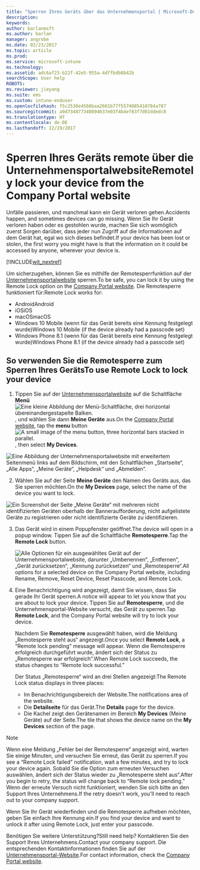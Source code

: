 ```yaml
---
title: "Sperren Ihres Geräts über das Unternehmensportal | Microsoft-Dokumentation"
description: 
keywords: 
author: barlanmsft
ms.author: barlan
manager: angrobe
ms.date: 02/23/2017
ms.topic: article
ms.prod: 
ms.service: microsoft-intune
ms.technology: 
ms.assetid: adc6af23-b22f-42e5-955a-4dffbdb8b42b
searchScope: User help
ROBOTS: 
ms.reviewer: jieyang
ms.suite: ems
ms.custom: intune-enduser
ms.openlocfilehash: f5c2536e4566baa2661b77f5574085410784a787
ms.sourcegitcommit: a9d734877340894637e03f4b4ef83f7d01ddedc8
ms.translationtype: HT
ms.contentlocale: de-DE
ms.lasthandoff: 12/19/2017
---
```

# <a name="remotely-lock-your-device-from-the-company-portal-website"></a><span data-ttu-id="a2742-102">Sperren Ihres Geräts remote über die Unternehmensportalwebsite</span><span class="sxs-lookup"><span data-stu-id="a2742-102">Remotely lock your device from the Company Portal website</span></span>

<span data-ttu-id="a2742-103">Unfälle passieren, und manchmal kann ein Gerät verloren gehen.</span><span class="sxs-lookup"><span data-stu-id="a2742-103">Accidents happen, and sometimes devices can go missing.</span></span> <span data-ttu-id="a2742-104">Wenn Sie Ihr Gerät verloren haben oder es gestohlen wurde, machen Sie sich womöglich zuerst Sorgen darüber, dass jeder nun Zugriff auf die Informationen auf dem Gerät hat, egal wo sich dieses befindet.</span><span class="sxs-lookup"><span data-stu-id="a2742-104">If your device has been lost or stolen, the first worry you might have is that the information on it could be accessed by anyone, wherever your device is.</span></span>

[!INCLUDE[wit_nextref](includes/end-user-password-guidance.md)]

<span data-ttu-id="a2742-105">Um sicherzugehen, können Sie es mithilfe der Remotesperrfunktion auf der [Unternehmensportalwebsite](https://portal.manage.microsoft.com#HelpDeskDialog) sperren.</span><span class="sxs-lookup"><span data-stu-id="a2742-105">To be safe, you can lock it by using the Remote Lock option on the [Company Portal website](https://portal.manage.microsoft.com#HelpDeskDialog).</span></span> <span data-ttu-id="a2742-106">Die Remotesperre funktioniert für:</span><span class="sxs-lookup"><span data-stu-id="a2742-106">Remote Lock works for:</span></span>

* <span data-ttu-id="a2742-107">Android</span><span class="sxs-lookup"><span data-stu-id="a2742-107">Android</span></span>
* <span data-ttu-id="a2742-108">iOS</span><span class="sxs-lookup"><span data-stu-id="a2742-108">iOS</span></span>
* <span data-ttu-id="a2742-109">macOS</span><span class="sxs-lookup"><span data-stu-id="a2742-109">macOS</span></span>
* <span data-ttu-id="a2742-110">Windows 10 Mobile (wenn für das Gerät bereits eine Kennung festgelegt wurde)</span><span class="sxs-lookup"><span data-stu-id="a2742-110">Windows 10 Mobile (if the device already had a passcode set)</span></span>
* <span data-ttu-id="a2742-111">Windows Phone 8.1 (wenn für das Gerät bereits eine Kennung festgelegt wurde)</span><span class="sxs-lookup"><span data-stu-id="a2742-111">Windows Phone 8.1 (if the device already had a passcode set)</span></span>

## <a name="to-use-remote-lock-to-lock-your-device"></a><span data-ttu-id="a2742-112">So verwenden Sie die Remotesperre zum Sperren Ihres Geräts</span><span class="sxs-lookup"><span data-stu-id="a2742-112">To use Remote Lock to lock your device</span></span>

1.  <span data-ttu-id="a2742-113">Tippen Sie auf der [Unternehmensportalwebsite](https://portal.manage.microsoft.com#HelpDeskDialog) auf die Schaltfläche __Menü__ ![Eine kleine Abbildung der Menü-Schaltfläche, drei horizontal übereinandergestapelte Balken.](/Intune/whats-new/media/CP_hamburger_menu.png), und wählen Sie dann __Meine Geräte__ aus.</span><span class="sxs-lookup"><span data-stu-id="a2742-113">On the [Company Portal website](https://portal.manage.microsoft.com#HelpDeskDialog), tap the __menu__ button ![A small image of the menu button, three horizontal bars stacked in parallel.](/Intune/whats-new/media/CP_hamburger_menu.png), then select __My Devices__.</span></span>

  ![Eine Abbildung der Unternehmensportalwebsite mit erweitertem Seitenmenü links auf dem Bildschirm, mit den Schaltflächen „Startseite“, „Alle Apps“, „Meine Geräte“, „Helpdesk“ und „Abmelden“.](/media/iwp-expanded-sidebar.png)

2. <span data-ttu-id="a2742-115">Wählen Sie auf der Seite __Meine Geräte__ den Namen des Geräts aus, das Sie sperren möchten.</span><span class="sxs-lookup"><span data-stu-id="a2742-115">On the __My Devices__ page, select the name of the device you want to lock.</span></span>

  ![Ein Screenshot der Seite „Meine Geräte“ mit mehreren nicht identifizierten Geräten oberhalb der Banneraufforderung, nicht aufgelistete Geräte zu registrieren oder nicht identifizierte Geräte zu identifizieren.](./media/macOS_enroll_002_tap_here_banner.png)

3.  <span data-ttu-id="a2742-117">Das Gerät wird in einem Popupfenster geöffnet.</span><span class="sxs-lookup"><span data-stu-id="a2742-117">The device will open in a popup window.</span></span> <span data-ttu-id="a2742-118">Tippen Sie auf die Schaltfläche **Remotesperre**.</span><span class="sxs-lookup"><span data-stu-id="a2742-118">Tap the **Remote Lock** button.</span></span>

    ![<span data-ttu-id="a2742-119">Alle Optionen für ein ausgewähltes Gerät auf der Unternehmensportalwebsite, darunter „Umbenennen“, „Entfernen“, „Gerät zurücksetzen“, „Kennung zurücksetzen“ und „Remotesperre“.</span><span class="sxs-lookup"><span data-stu-id="a2742-119">All options for a selected device on the Company Portal website, including Rename, Remove, Reset Device, Reset Passcode, and Remote Lock.</span></span> ](./media/iwp-screen-with-all-options.png)

4.  <span data-ttu-id="a2742-120">Eine Benachrichtigung wird angezeigt, damit Sie wissen, dass Sie gerade Ihr Gerät sperren.</span><span class="sxs-lookup"><span data-stu-id="a2742-120">A notice will appear to let you know that you are about to lock your device.</span></span> <span data-ttu-id="a2742-121">Tippen Sie auf **Remotesperre**, und die Unternehmensportal-Website versucht, das Gerät zu sperren.</span><span class="sxs-lookup"><span data-stu-id="a2742-121">Tap **Remote Lock**, and the Company Portal website will try to lock your device.</span></span>

    <span data-ttu-id="a2742-122">Nachdem Sie **Remotesperre** ausgewählt haben, wird die Meldung „Remotesperre steht aus“ angezeigt.</span><span class="sxs-lookup"><span data-stu-id="a2742-122">Once you select **Remote Lock**, a “Remote lock pending” message will appear.</span></span>  <span data-ttu-id="a2742-123">Wenn die Remotesperre erfolgreich durchgeführt wurde, ändert sich der Status zu „Remotesperre war erfolgreich“.</span><span class="sxs-lookup"><span data-stu-id="a2742-123">When Remote Lock succeeds, the status changes to “Remote lock successful.”</span></span>

    <span data-ttu-id="a2742-124">Der Status „Remotesperre“ wird an drei Stellen angezeigt:</span><span class="sxs-lookup"><span data-stu-id="a2742-124">The Remote Lock status displays in three places:</span></span>

    * <span data-ttu-id="a2742-125">Im Benachrichtigungsbereich der Website.</span><span class="sxs-lookup"><span data-stu-id="a2742-125">The notifications area of the website.</span></span>
    * <span data-ttu-id="a2742-126">Die **Detailseite** für das Gerät.</span><span class="sxs-lookup"><span data-stu-id="a2742-126">The **Details** page for the device.</span></span>
    * <span data-ttu-id="a2742-127">Die Kachel zeigt den Gerätenamen im Bereich **My Devices** (Meine Geräte) auf der Seite.</span><span class="sxs-lookup"><span data-stu-id="a2742-127">The tile that shows the device name on the **My Devices** section of the page.</span></span>

> [!Note]
> <span data-ttu-id="a2742-128">Wenn eine Meldung „Fehler bei der Remotesperre“ angezeigt wird, warten Sie einige Minuten, und versuchen Sie erneut, das Gerät zu sperren.</span><span class="sxs-lookup"><span data-stu-id="a2742-128">If you see a “Remote Lock failed” notification, wait a few minutes, and try to lock your device again.</span></span> <span data-ttu-id="a2742-129">Sobald Sie die Option zum erneuten Versuchen auswählen, ändert sich der Status wieder zu „Remotesperre steht aus“.</span><span class="sxs-lookup"><span data-stu-id="a2742-129">After you begin to retry, the status will change back to “Remote lock pending.”</span></span> <span data-ttu-id="a2742-130">Wenn der erneute Versuch nicht funktioniert, wenden Sie sich bitte an den Support Ihres Unternehmens.</span><span class="sxs-lookup"><span data-stu-id="a2742-130">If the retry doesn't work, you'll need to reach out to your company support.</span></span>

<span data-ttu-id="a2742-131">Wenn Sie Ihr Gerät wiederfinden und die Remotesperre aufheben möchten, geben Sie einfach Ihre Kennung ein.</span><span class="sxs-lookup"><span data-stu-id="a2742-131">If you find your device and want to unlock it after using Remote Lock, just enter your passcode.</span></span>

<span data-ttu-id="a2742-132">Benötigen Sie weitere Unterstützung?</span><span class="sxs-lookup"><span data-stu-id="a2742-132">Still need help?</span></span> <span data-ttu-id="a2742-133">Kontaktieren Sie den Support Ihres Unternehmens.</span><span class="sxs-lookup"><span data-stu-id="a2742-133">Contact your company support.</span></span> <span data-ttu-id="a2742-134">Die entsprechenden Kontaktinformationen finden Sie auf der [Unternehmensportal-Website](https://portal.manage.microsoft.com#HelpDeskDialog).</span><span class="sxs-lookup"><span data-stu-id="a2742-134">For contact information, check the [Company Portal website](https://portal.manage.microsoft.com#HelpDeskDialog).</span></span>
